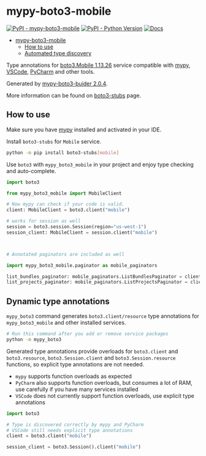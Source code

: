 # mypy-boto3-mobile

[![PyPI - mypy-boto3-mobile](https://img.shields.io/pypi/v/mypy-boto3-mobile.svg?color=blue)](https://pypi.org/project/mypy-boto3-mobile)
[![PyPI - Python Version](https://img.shields.io/pypi/pyversions/mypy-boto3-mobile.svg?color=blue)](https://pypi.org/project/mypy-boto3-mobile)
[![Docs](https://img.shields.io/readthedocs/mypy-boto3-builder.svg?color=blue)](https://mypy-boto3-builder.readthedocs.io/)

- [mypy-boto3-mobile](#mypy-boto3-mobile)
  - [How to use](#how-to-use)
  - [Automated type discovery](#automated-type-discovery)

Type annotations for
[boto3.Mobile 1.13.26](https://boto3.amazonaws.com/v1/documentation/api/1.13.26/reference/services/mobile.html#Mobile) service
compatible with [mypy](https://github.com/python/mypy), [VSCode](https://code.visualstudio.com/),
[PyCharm](https://www.jetbrains.com/pycharm/) and other tools.

Generated by [mypy-boto3-buider 2.0.4](https://github.com/vemel/mypy_boto3_builder).

More information can be found on [boto3-stubs](https://pypi.org/project/boto3-stubs/) page.

## How to use

Make sure you have [mypy](https://github.com/python/mypy) installed and activated in your IDE.

Install `boto3-stubs` for `Mobile` service.

```bash
python -m pip install boto3-stubs[mobile]
```

Use `boto3` with `mypy_boto3_mobile` in your project and enjoy type checking and auto-complete.

```python
import boto3

from mypy_boto3_mobile import MobileClient

# Now mypy can check if your code is valid.
client: MobileClient = boto3.client("mobile")

# works for session as well
session = boto3.session.Session(region="us-west-1")
session_client: MobileClient = session.client("mobile")



# Annotated paginators are included as well

import mypy_boto3_mobile.paginator as mobile_paginators

list_bundles_paginator: mobile_paginators.ListBundlesPaginator = client.get_paginator("list_bundles")
list_projects_paginator: mobile_paginators.ListProjectsPaginator = client.get_paginator("list_projects")
```

## Dynamic type annotations

`mypy_boto3` command generates `boto3.client/resource` type annotations for
`mypy_boto3_mobile` and other installed services.

```bash
# Run this command after you add or remove service packages
python -m mypy_boto3
```

Generated type annotations provide overloads for `boto3.client` and `boto3.resource`,
`boto3.Session.client` and `boto3.Session.resource` functions,
so explicit type annotations are not needed.

- `mypy` supports function overloads as expected
- `PyCharm` also supports function overloads, but consumes a lot of RAM, use carefully if you have many services installed
- `VSCode` does not currently support function overloads, use explicit type annotations

```python
import boto3

# Type is discovered correctly by mypy and PyCharm
# VSCode still needs explicit type annotations
client = boto3.client("mobile")

session_client = boto3.Session().client("mobile")
```